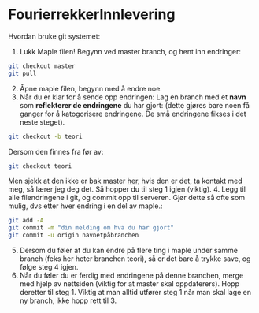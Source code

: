 # FourierrekkerInnlevering
Hvordan bruke git systemet:

1. Lukk Maple filen! Begynn ved master branch, og hent inn endringer:

  ```sh
  git checkout master
  git pull
  ```
  
2. Åpne maple filen, begynn med å endre noe.
3. Når du er klar for å sende opp endringen: Lag en branch med et **navn** som **reflekterer de endringene** du har gjort: (dette gjøres bare noen få ganger for å katogorisere endringene. De små endringene fikses i det neste steget).

  ```sh
  git checkout -b teori
  ```
  
  Dersom den finnes fra før av:
  
  ```sh
  git checkout teori
  ```
  
  Men sjekk at den ikke er bak master [her](https://github.com/metrafonic/Fourierrekker-maple/branches), hvis den er det, ta kontakt med meg, så lærer jeg deg det. Så hopper du til steg 1 igjen (viktig).
4. Legg til alle filendringene i git, og commit opp til serveren. Gjør dette så ofte som mulig, dvs etter hver endring i en del av maple.:

  ```sh
  git add -A
  git commit -m "din melding om hva du har gjort"
  git commit -u origin navnetpåbranchen
  ```
  
5. Dersom du føler at du kan endre på flere ting i maple under samme branch (feks her heter branchen teori), så er det bare å trykke save, og følge steg 4 igjen.
6. Når du føler du er ferdig med endringene på denne branchen, merge med hjelp av nettsiden (viktig for at master skal oppdaterers). Hopp deretter til steg 1. Viktig at man alltid utfører steg 1 når man skal lage en ny branch, ikke hopp rett til 3. 

